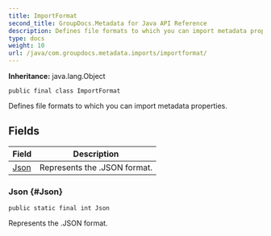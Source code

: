 ```yaml
---
title: ImportFormat
second_title: GroupDocs.Metadata for Java API Reference
description: Defines file formats to which you can import metadata properties.
type: docs
weight: 10
url: /java/com.groupdocs.metadata.imports/importformat/
---
```

**Inheritance:**
java.lang.Object
```
public final class ImportFormat
```

Defines file formats to which you can import metadata properties.
## Fields

| Field | Description |
| --- | --- |
| [Json](#Json) | Represents the .JSON format. |
### Json {#Json}
```
public static final int Json
```


Represents the .JSON format.

